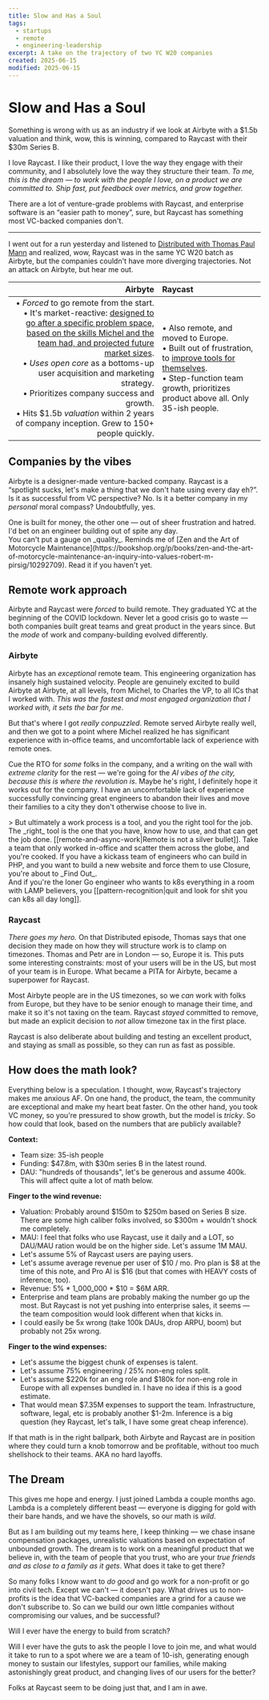 ```yaml
---
title: Slow and Has a Soul
tags:
  - startups
  - remote
  - engineering-leadership
excerpt: A take on the trajectory of two YC W20 companies
created: 2025-06-15
modified: 2025-06-15
---
```

# Slow and Has a Soul

Something is wrong with us as an industry if we look at Airbyte with a $1.5b valuation and think, wow, this is winning, compared to Raycast with their $30m Series B.

I love Raycast. I like their product, I love the way they engage with their community, and I absolutely love the way they structure their team. *To me, this is the dream — to work with the people I love, on a product we are committed to. Ship fast, put feedback over metrics, and grow together.*

There are a lot of venture-grade problems with Raycast, and enterprise software is an “easier path to money”, sure, but Raycast has something most VC-backed companies don't.

---

I went out for a run yesterday and listened to [Distributed with Thomas Paul Mann](https://www.youtube.com/watch?v=uHhJ_ZwQtuw) and realized, wow, Raycast was in the same YC W20 batch as Airbyte, but the companies couldn't have more diverging trajectories. Not an attack on Airbyte, but hear me out.

| Airbyte | Raycast |
|---------:|:---------|
| • _Forced_ to go remote from the start.<br/>• It's market-reactive: [designed to go after a specific problem space, based on the skills Michel and the team had, and projected future market sizes](https://www.youtube.com/watch?v=0cjkqwAetZc).<br/>• _Uses open core_ as a bottoms-up user acquisition and marketing strategy.<br/>• Prioritizes company success and growth.<br/>• Hits $1.5b _valuation_ within 2 years of company inception. Grew to 150+ people quickly.| • Also remote, and moved to Europe.<br/>• Built out of frustration, to [improve tools for themselves](https://changelog.com/podcast/587).<br/>• Step-function team growth, prioritizes product above all. Only 35-ish people. |


## Companies by the vibes

Airbyte is a designer-made venture-backed company. Raycast is a “spotlight sucks, let's make a thing that we don't hate using every day eh?”. Is it as successful from VC perspective? No. Is it a better company in my _personal_ moral compass? Undoubtfully, yes.

<WithAside>
One is built for money, the other one — out of sheer frustration and hatred. I'd bet on an engineer building out of spite any day.
<Aside>
You can't put a gauge on _quality_. Reminds me of [Zen and the Art of Motorcycle Maintenance](https://bookshop.org/p/books/zen-and-the-art-of-motorcycle-maintenance-an-inquiry-into-values-robert-m-pirsig/10292709). Read it if you haven't yet.
</Aside>
</WithAside>


## Remote work approach

Airbyte and Raycast were _forced_ to build remote. They graduated YC at the beginning of the COVID lockdown. Never let a good crisis go to waste — both companies built great teams and great product in the years since. But the _mode_ of work and company-building evolved differently.

### Airbyte

Airbyte has an _exceptional_ remote team. This engineering organization has insanely high sustained velocity. People are genuinely excited to build Airbyte at Airbyte, at all levels, from Michel, to Charles the VP, to all ICs that I worked with. _This was the fastest and most engaged organization that I worked with, it sets the bar for me_.

But that's where I got _really conpuzzled_. Remote served Airbyte really well, and then we got to a point where Michel realized he has significant experience with in-office teams, and uncomfortable lack of experience with remote ones.

Cue the RTO for _some_ folks in the company, and a writing on the wall with _extreme clarity_ for the rest — we're going for the _AI vibes of the city, because this is where the revolution is_. Maybe he's right, I definitely hope it works out for the company. I have an uncomfortable lack of experience successfully convincing great engineers to abandon their lives and move their families to a city they don't otherwise choose to live in.

<WithAside>
> But ultimately a work process is a tool, and you the right tool for the job. The _right_ tool is the one that you have, know how to use, and that can get the job done. [[remote-and-async-work|Remote is not a silver bullet]]. Take a team that only worked in-office and scatter them across the globe, and you're cooked. If you have a kickass team of engineers who can build in PHP, and you want to build a new website and force them to use Closure, you're about to _Find Out_.
<Aside>
    And if you're the loner Go engineer who wants to k8s everything in a room with LAMP believers, you [[pattern-recognition|quit and look for shit you can k8s all day long]].
</Aside>
</WithAside>

### Raycast

_There goes my hero._ On that Distributed episode, Thomas says that one decision they made on how they will structure work is to clamp on timezones. Thomas and Petr are in London — so, Europe it is. This puts some interesting constraints: most of your users will be in the US, but most of your team is in Europe. What became a PITA for Airbyte, became a superpower for Raycast.

Most Airbyte people are in the US timezones, so we _can_ work with folks from Europe, but they have to be senior enough to manage their time, and make it so it's not taxing on the team. Raycast _stayed_ committed to remove, but made an explicit decision to _not_ allow timezone tax in the first place.

Raycast is also deliberate about building and testing an excellent product, and staying as small as possible, so they can run as fast as possible.

## How does the math look?

Everything below is a speculation. I thought, wow, Raycast's trajectory makes me anxious AF. On one hand, the product, the team, the community are exceptional and make my heart beat faster. On the other hand, you took VC money, so you're pressured to show growth, but the model is _tricky_. So how could that look, based on the numbers that are publicly available?

**Context:**
- Team size: 35-ish people
- Funding: $47.8m, with $30m series B in the latest round.
- DAU: "hundreds of thousands", let's be generous and assume 400k. This will affect quite a lot of math below.

**Finger to the wind revenue:**
- Valuation: Probably around $150m to $250m based on Series B size. There are some high caliber folks involved, so $300m + wouldn't shock me completely.
- MAU: I feel that folks who use Raycast, use it daily and a LOT, so DAU/MAU ration would be on the higher side. Let's assume 1M MAU.
- Let's assume 5% of Raycast users are paying users.
- Let's assume average revenue per user of $10 / mo. Pro plan is $8 at the time of this note, and Pro AI is $16 (but that comes with HEAVY costs of inference, too).
- Revenue: 5% * 1_000_000 * $10 = $6M ARR.
- Enterprise and team plans are probably making the number go up the most. But Raycast is not yet pushing into enterprise sales, it seems — the team composition would look different when that kicks in.
- I could easily be 5x wrong (take 100k DAUs, drop ARPU, boom) but probably not 25x wrong.

**Finger to the wind expenses:**
- Let's assume the biggest chunk of expenses is talent.
- Let's assume 75% engineering / 25% non-eng roles split.
- Let's assume $220k for an eng role and $180k for non-eng role in Europe with all expenses bundled in. I have no idea if this is a good estimate.
- That would mean $7.35M expenses to support the team. Infrastructure, software, legal, etc is probably another $1-2m. Inference is a big question (hey Raycast, let's talk, I have some great cheap inference).

If that math is in the right ballpark, both Airbyte and Raycast are in position where they could turn a knob tomorrow and be profitable, without too much shellshock to their teams. AKA no hard layoffs.

## The Dream

This gives me hope and energy. I just joined Lambda a couple months ago. Lambda is a completely different beast — everyone is digging for gold with their bare hands, and we have the shovels, so our math is _wild_.

But as I am building out my teams here, I keep thinking — we chase insane compensation packages, unrealistic valuations based on expectation of unbounded growth. The dream is to work on a meaningful product that we believe in, with the team of people that you trust, who are your _true friends and as close to a family as it gets_. What does it take to get there?

So many folks I know want to _do good_ and go work for a non-profit or go into civil tech. Except we can't — it doesn't pay. What drives us to non-profits is the idea that VC-backed companies are a grind for a cause we don't subscribe to. So can we build our own little companies without compromising our values, and be successful?

Will I ever have the energy to build from scratch?

Will I ever have the guts to ask the people I love to join me, and what would it take to run to a spot where we are a team of 10-ish, generating enough money to sustain our lifestyles, support our families, while making astonishingly great product, and changing lives of our users for the better?

Folks at Raycast seem to be doing just that, and I am in awe.

